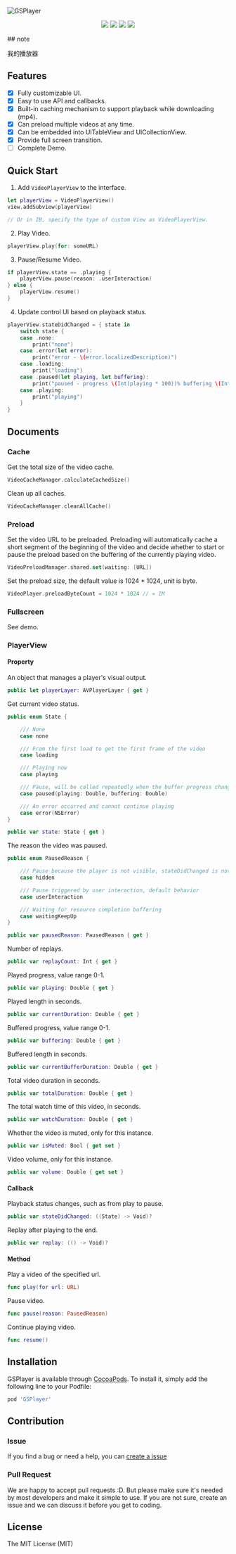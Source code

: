![GSPlayer](https://github.com/wxxsw/GSPlayer/blob/master/ScreenShots/logo.png)

<p align="center">
<a href="https://developer.apple.com/swift"><img src="https://img.shields.io/badge/language-swift5-f48041.svg?style=flat"></a>
<a href="https://developer.apple.com/ios"><img src="https://img.shields.io/badge/platform-iOS10+|macOS-blue.svg?style=flat"></a>
<a href="http://cocoadocs.org/docsets/GSPlayer"><img src="https://img.shields.io/badge/Cocoapods-compatible-4BC51D.svg?style=flat"></a>
<a href="https://github.com/wxxsw/GSPlayer/blob/master/LICENSE"><img src="http://img.shields.io/badge/license-MIT-lightgrey.svg?style=flat"></a>
</p>
## note

我的播放器

## Features

- [x] Fully customizable UI.
- [x] Easy to use API and callbacks.
- [x] Built-in caching mechanism to support playback while downloading (mp4).
- [x] Can preload multiple videos at any time.
- [x] Can be embedded into UITableView and UICollectionView.
- [x] Provide full screen transition.
- [ ] Complete Demo.

## Quick Start

1. Add `VideoPlayerView` to the interface.
```swift
let playerView = VideoPlayerView()
view.addSubview(playerView)

// Or in IB, specify the type of custom View as VideoPlayerView.
```

2. Play Video.
```swift
playerView.play(for: someURL)
```

3. Pause/Resume Video.
```swift
if playerView.state == .playing {
    playerView.pause(reason: .userInteraction)
} else {
    playerView.resume()
}
```

4. Update control UI based on playback status.
```swift
playerView.stateDidChanged = { state in
    switch state {
    case .none:
        print("none")
    case .error(let error):
        print("error - \(error.localizedDescription)")
    case .loading:
        print("loading")
    case .paused(let playing, let buffering):
        print("paused - progress \(Int(playing * 100))% buffering \(Int(buffering * 100))%")
    case .playing:
        print("playing")
    }
}
```

## Documents

### Cache

Get the total size of the video cache.
```swift
VideoCacheManager.calculateCachedSize()
```

Clean up all caches.
```swift
VideoCacheManager.cleanAllCache()
```

### Preload

Set the video URL to be preloaded. Preloading will automatically cache a short segment of the beginning of the video and decide whether to start or pause the preload based on the buffering of the currently playing video.
```swift
VideoPreloadManager.shared.set(waiting: [URL])
```

Set the preload size, the default value is 1024 * 1024, unit is byte.
```swift
VideoPlayer.preloadByteCount = 1024 * 1024 // = 1M
```

### Fullscreen

See demo.

### PlayerView

#### Property

An object that manages a player's visual output.
```swift
public let playerLayer: AVPlayerLayer { get }
```

Get current video status.
```swift
public enum State {

    /// None
    case none

    /// From the first load to get the first frame of the video
    case loading

    /// Playing now
    case playing

    /// Pause, will be called repeatedly when the buffer progress changes
    case paused(playing: Double, buffering: Double)

    /// An error occurred and cannot continue playing
    case error(NSError)
}

public var state: State { get }
```

The reason the video was paused.
```swift
public enum PausedReason {

    /// Pause because the player is not visible, stateDidChanged is not called when the buffer progress changes
    case hidden

    /// Pause triggered by user interaction, default behavior
    case userInteraction

    /// Waiting for resource completion buffering
    case waitingKeepUp
}

public var pausedReason: PausedReason { get }
```

Number of replays.
```swift
public var replayCount: Int { get }
```

Played progress, value range 0-1.
```swift
public var playing: Double { get }
```

Played length in seconds.
```swift
public var currentDuration: Double { get }
```

Buffered progress, value range 0-1.
```swift
public var buffering: Double { get }
```

Buffered length in seconds.
```swift
public var currentBufferDuration: Double { get }
```

Total video duration in seconds.
```swift
public var totalDuration: Double { get }
```

The total watch time of this video, in seconds.
```swift
public var watchDuration: Double { get }
```

Whether the video is muted, only for this instance.
```swift
public var isMuted: Bool { get set }
```

Video volume, only for this instance.
```swift
public var volume: Double { get set }
```

#### Callback

Playback status changes, such as from play to pause.
```swift
public var stateDidChanged: ((State) -> Void)?
```

Replay after playing to the end.
```swift
public var replay: (() -> Void)?
```

#### Method

Play a video of the specified url.
```swift
func play(for url: URL)
```

Pause video.
```swift
func pause(reason: PausedReason)
```

Continue playing video.
```swift
func resume()
```

## Installation

GSPlayer is available through [CocoaPods](https://cocoapods.org). To install
it, simply add the following line to your Podfile:

```ruby
pod 'GSPlayer'
```

## Contribution

### Issue

If you find a bug or need a help, you can [create a issue](https://github.com/wxxsw/GSPlayer/issues/new)

### Pull Request

We are happy to accept pull requests :D. But please make sure it's needed by most developers and make it simple to use. If you are not sure, create an issue and we can discuss it before you get to coding.

## License

The MIT License (MIT)
